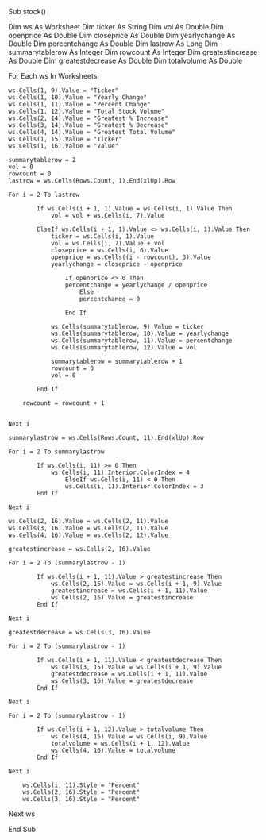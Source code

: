 Sub stock()

Dim ws As Worksheet
Dim ticker As String
Dim vol As Double
Dim openprice As Double
Dim closeprice As Double
Dim yearlychange As Double
Dim percentchange As Double
Dim lastrow As Long
Dim summarytablerow As Integer
Dim rowcount As Integer
Dim greatestincrease As Double
Dim greatestdecrease As Double
Dim totalvolume As Double

For Each ws In Worksheets

    ws.Cells(1, 9).Value = "Ticker"
    ws.Cells(1, 10).Value = "Yearly Change"
    ws.Cells(1, 11).Value = "Percent Change"
    ws.Cells(1, 12).Value = "Total Stock Volume"
    ws.Cells(2, 14).Value = "Greatest % Increase"
    ws.Cells(3, 14).Value = "Greatest % Decrease"
    ws.Cells(4, 14).Value = "Greatest Total Volume"
    ws.Cells(1, 15).Value = "Ticker"
    ws.Cells(1, 16).Value = "Value"
   
    summarytablerow = 2
    vol = 0
    rowcount = 0
    lastrow = ws.Cells(Rows.Count, 1).End(xlUp).Row
   
    For i = 2 To lastrow
   
            If ws.Cells(i + 1, 1).Value = ws.Cells(i, 1).Value Then
                vol = vol + ws.Cells(i, 7).Value
           
            ElseIf ws.Cells(i + 1, 1).Value <> ws.Cells(i, 1).Value Then
                ticker = ws.Cells(i, 1).Value
                vol = ws.Cells(i, 7).Value + vol
                closeprice = ws.Cells(i, 6).Value
                openprice = ws.Cells((i - rowcount), 3).Value
                yearlychange = closeprice - openprice
           
                    If openprice <> 0 Then
                    percentchange = yearlychange / openprice
                        Else
                        percentchange = 0
   
                    End If
                   
                ws.Cells(summarytablerow, 9).Value = ticker
                ws.Cells(summarytablerow, 10).Value = yearlychange
                ws.Cells(summarytablerow, 11).Value = percentchange
                ws.Cells(summarytablerow, 12).Value = vol
               
                summarytablerow = summarytablerow + 1
                rowcount = 0
                vol = 0
               
            End If
           
        rowcount = rowcount + 1

           
    Next i
   
    summarylastrow = ws.Cells(Rows.Count, 11).End(xlUp).Row
   
    For i = 2 To summarylastrow

            If ws.Cells(i, 11) >= 0 Then
                ws.Cells(i, 11).Interior.ColorIndex = 4
                    ElseIf ws.Cells(i, 11) < 0 Then
                    ws.Cells(i, 11).Interior.ColorIndex = 3
            End If
           
    Next i
   
    ws.Cells(2, 16).Value = ws.Cells(2, 11).Value
    ws.Cells(3, 16).Value = ws.Cells(2, 11).Value
    ws.Cells(4, 16).Value = ws.Cells(2, 12).Value
   
    greatestincrease = ws.Cells(2, 16).Value
   
    For i = 2 To (summarylastrow - 1)

            If ws.Cells(i + 1, 11).Value > greatestincrease Then
                ws.Cells(2, 15).Value = ws.Cells(i + 1, 9).Value
                greatestincrease = ws.Cells(i + 1, 11).Value
                ws.Cells(2, 16).Value = greatestincrease
            End If
           
    Next i
   
    greatestdecrease = ws.Cells(3, 16).Value
   
    For i = 2 To (summarylastrow - 1)
           
            If ws.Cells(i + 1, 11).Value < greatestdecrease Then
                ws.Cells(3, 15).Value = ws.Cells(i + 1, 9).Value
                greatestdecrease = ws.Cells(i + 1, 11).Value
                ws.Cells(3, 16).Value = greatestdecrease
            End If
       
    Next i
           
    For i = 2 To (summarylastrow - 1)
           
            If ws.Cells(i + 1, 12).Value > totalvolume Then
                ws.Cells(4, 15).Value = ws.Cells(i, 9).Value
                totalvolume = ws.Cells(i + 1, 12).Value
                ws.Cells(4, 16).Value = totalvolume
            End If
           
    Next i
   
        ws.Cells(i, 11).Style = "Percent"
        ws.Cells(2, 16).Style = "Percent"
        ws.Cells(3, 16).Style = "Percent"
   
Next ws
   
End Sub

